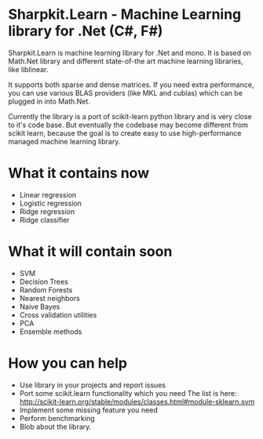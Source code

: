 Sharpkit.Learn - Machine Learning library for .Net (C#, F#)
==============

Sharpkit.Learn is machine learning library for .Net and mono.
It is based on Math.Net library and different state-of-the art
machine learning libraries, like liblinear.

It supports both sparse and dense matrices. If you need extra
performance, you can use various BLAS providers (like MKL and cublas)
which can be plugged in into Math.Net.

Currently the library is a port of scikit-learn python library and is very
close to it's code base. But eventually the codebase may
become different from scikit learn, because the goal is to
create easy to use high-performance managed machine learning library.


What it contains now
==============
   * Linear regression
   * Logistic regression
   * Ridge regression
   * Ridge classifier
      

What it will contain soon
==============
   * SVM
   * Decision Trees
   * Random Forests
   * Nearest neighbors
   * Naive Bayes
   * Cross validation utilities
   * PCA
   * Ensemble methods


How you can help
===============
   * Use library in your projects and report issues
   * Port some scikit.learn functionality which you need
      The list is here: http://scikit-learn.org/stable/modules/classes.html#module-sklearn.svm
   * Implement some missing feature you need     
   * Perform benchmarking
   * Blob about the library.